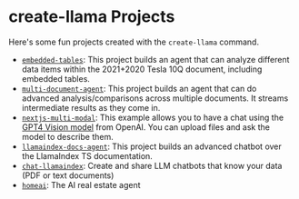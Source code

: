 # create-llama Projects

Here's some fun projects created with the `create-llama` command.

- [`embedded-tables`](embedded-tables/README.md): This project builds an agent that can analyze different data items within the 2021+2020 Tesla 10Q document, including embedded tables.
- [`multi-document-agent`](multi-document-agent/README.md): This project builds an agent that can do advanced analysis/comparisons across multiple documents. It streams intermediate results as they come in.
- [`nextjs-multi-modal`](nextjs-multi-modal/README.md): This example allows you to have a chat using the [GPT4 Vision model](https://platform.openai.com/docs/guides/vision) from OpenAI. You can upload files and ask the model to describe them.
- [`llamaindex-docs-agent`](llamaindex-docs-agent/README.md): This project builds an advanced chatbot over the LlamaIndex TS documentation.
- [`chat-llamaindex`](chat-llamaindex/README.md): Create and share LLM chatbots that know your data (PDF or text documents)
- [`homeai`](homeai/README.md): The AI real estate agent
